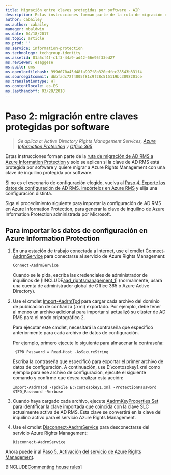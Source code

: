 ```yaml
---
title: Migración entre claves protegidas por software - AIP
description: Estas instrucciones forman parte de la ruta de migración de AD RMS a Azure Information Protection y solo se aplican si la clave de AD RMS está protegida por software y quiere migrar a Azure Rights Management con una clave de inquilino protegida por software.
author: cabailey
ms.author: cabailey
manager: mbaldwin
ms.date: 04/18/2017
ms.topic: article
ms.prod: ''
ms.service: information-protection
ms.technology: techgroup-identity
ms.assetid: 81a5cf4f-c1f3-44a9-ad42-66e95f33ed27
ms.reviewer: esaggese
ms.suite: ems
ms.openlocfilehash: 999d070a45d48fa997f8b320edfcc28543b331f4
ms.sourcegitcommit: dbbfadc72f4005f81c9f28c515119bc3098201ce
ms.translationtype: HT
ms.contentlocale: es-ES
ms.lasthandoff: 03/28/2018
---
```

# <a name="step-2-software-protected-key-to-software-protected-key-migration"></a>Paso 2: migración entre claves protegidas por software

>*Se aplica a: Active Directory Rights Management Services, [Azure Information Protection](https://azure.microsoft.com/pricing/details/information-protection) y [Office 365](http://download.microsoft.com/download/E/C/F/ECF42E71-4EC0-48FF-AA00-577AC14D5B5C/Azure_Information_Protection_licensing_datasheet_EN-US.pdf)*


Estas instrucciones forman parte de la [ruta de migración de AD RMS a Azure Information Protection](migrate-from-ad-rms-to-azure-rms.md) y solo se aplican si la clave de AD RMS está protegida por software y quiere migrar a Azure Rights Management con una clave de inquilino protegida por software. 

Si no es el escenario de configuración elegido, vuelva al [Paso 4. Exporte los datos de configuración de AD RMS, impórtelos en Azure RMS](migrate-from-ad-rms-phase2.md#step-4-export-configuration-data-from-ad-rms-and-import-it-to-azure-information-protection) y elija una configuración distinta.

Siga el procedimiento siguiente para importar la configuración de AD RMS en Azure Information Protection, para generar la clave de inquilino de Azure Information Protection administrada por Microsoft.

## <a name="to-import-the-configuration-data-to-azure-information-protection"></a>Para importar los datos de configuración en Azure Information Protection

1. En una estación de trabajo conectada a Internet, use el cmdlet [Connect-AadrmService](/powershell/aadrm/vlatest/connect-aadrmservice) para conectarse al servicio de Azure Rights Management:

    ```
    Connect-AadrmService
    ```
    Cuando se le pida, escriba las credenciales de administrador de inquilinos de [!INCLUDE[aad_rightsmanagement_1](../includes/aad_rightsmanagement_1_md.md)] (normalmente, usará una cuenta de administrador global de Office 365 o Azure Active Directory).

2. Use el cmdlet [Import-AadrmTpd](/powershell/aadrm/vlatest/import-aadrmtpd) para cargar cada archivo del dominio de publicación de confianza (.xml) exportado. Por ejemplo, debe tener al menos un archivo adicional para importar si actualizó su clúster de AD RMS para el modo criptográfico 2. 
    
    Para ejecutar este cmdlet, necesitará la contraseña que especificó anteriormente para cada archivo de datos de configuración. 
    
    Por ejemplo, primero ejecute lo siguiente para almacenar la contraseña:
    
        $TPD_Password = Read-Host -AsSecureString
    
    Escriba la contraseña que especificó para exportar el primer archivo de datos de configuración. A continuación, use E:\contosokey1.xml como ejemplo para ese archivo de configuración, ejecute el siguiente comando y confirme que desea realizar esta acción:
    ```
    Import-AadrmTpd -TpdFile E:\contosokey1.xml -ProtectionPassword $TPD_Password -Verbose
    ```
    
3. Cuando haya cargado cada archivo, ejecute [AadrmKeyProperties Set](/powershell/module/aadrm/set-aadrmkeyproperties) para identificar la clave importada que coincida con la clave SLC actualmente activa de AD RMS. Esta clave se convertirá en la clave del inquilino activo para el servicio Azure Rights Management.

4.  Use el cmdlet [Disconnect-AadrmService](/powershell/aadrm/vlatest/disconnect-aadrmservice) para desconectarse del servicio Azure Rights Management:

    ```
    Disconnect-AadrmService
    ```

Ahora puede ir al [Paso 5. Activación del servicio de Azure Rights Management](migrate-from-ad-rms-phase2.md#step-5-activate-the-azure-rights-management-service).

[!INCLUDE[Commenting house rules](../includes/houserules.md)]

